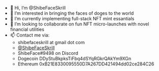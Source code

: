 - 👋 Hi, I’m @ShibeFaceSkrill
- 👀 I’m interested in bringing the faces of doges to the world
- 🌱 I’m currently implementing full-stack NFT mint essantials
- 💞️ I’m looking to collaborate on fun NFT micro-launches with novel financial utilities
- 📫 Contact me via:
  - shibefaceskrill at gmail dot com
  - [@ShibeFaceSkrill](https://twitter.com/ShibeFaceSkrill)
  - ShibeFace#9498 on Discord
  - Dogecoin DDyStuBkpksTiFbq4dSYqRGkrQAkYm9XGn
  - Ethereum 0xB21E8330095550D7A267DD421494dd02ce284C26

<!---
shibefaceskrill/shibefaceskrill is a ✨ special ✨ repository because its `README.md` (this file) appears on your GitHub profile.
You can click the Preview link to take a look at your changes.
--->
